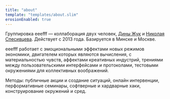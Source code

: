 ```yaml
---
title: "about"
template: "templates/about.slim"
erosionEnabled: true
---
```


Группировка eeefff &mdash; коллаборация двух человек, [Дины Жук](https://bitchcoin.in/) и [Николая Спесивцева](http://obeynerobey.today/). Действует с 2013 года. Базируется в Минске и Москве.

eeefff работает с эмоциональными эффектами новых режимов экономики, двигателем которых являются вычисления, с материальностью чувств, аффектами креативных индустрий, трениями между пользовательскими интерфейсами и протоколами, тестовыми окружениями для коллективных воображений.

Методы: публичные акции и создание ситуаций, онлайн интервенции, перформативные семинары, софтверные и хардварные хаки, конструирование окружений и сред.
